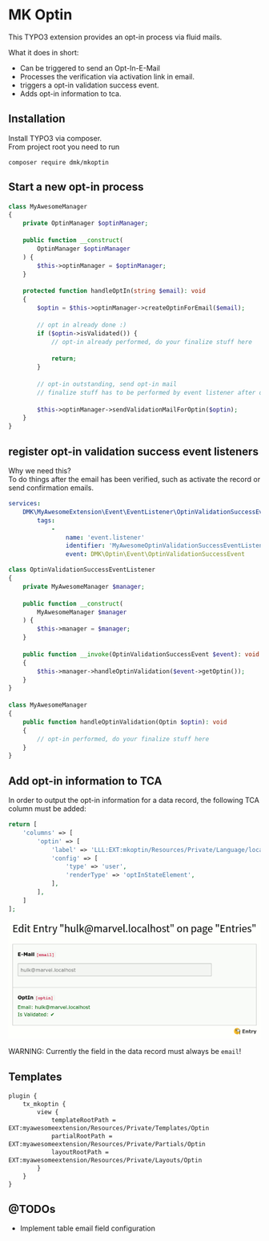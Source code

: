 # MK Optin

This TYPO3 extension provides an opt-in process via fluid mails.

What it does in short:

* Can be triggered to send an Opt-In-E-Mail
* Processes the verification via activation link in email.
* triggers a opt-in validation success event.
* Adds opt-in information to tca.

## Installation

Install TYPO3 via composer.  
From project root you need to run

```
composer require dmk/mkoptin
```

## Start a new opt-in process

```php
class MyAwesomeManager
{
    private OptinManager $optinManager;

    public function __construct(
        OptinManager $optinManager
    ) {
        $this->optinManager = $optinManager;
    }
    
    protected function handleOptIn(string $email): void
    {
        $optin = $this->optinManager->createOptinForEmail($email);

        // opt in already done :)
        if ($optin->isValidated()) {
            // opt-in already performed, do your finalize stuff here

            return;
        }

        // opt-in outstanding, send opt-in mail
        // finalize stuff has to be performed by event listener after opt-in validation

        $this->optinManager->sendValidationMailForOptin($optin);
    }
}
```

## register opt-in validation success event listeners

Why we need this?  
To do things after the email has been verified, such as activate the record or
send confirmation emails.

```yaml
services:
    DMK\MyAwesomeExtension\Event\EventListener\OptinValidationSuccessEventListener:
        tags:
            -
                name: 'event.listener'
                identifier: 'MyAwesomeOptinValidationSuccessEventListener'
                event: DMK\Optin\Event\OptinValidationSuccessEvent
```

```php
class OptinValidationSuccessEventListener
{
    private MyAwesomeManager $manager;

    public function __construct(
        MyAwesomeManager $manager
    ) {
        $this->manager = $manager;
    }

    public function __invoke(OptinValidationSuccessEvent $event): void
    {
        $this->manager->handleOptinValidation($event->getOptin());
    }
}

class MyAwesomeManager
{
    public function handleOptinValidation(Optin $optin): void
    {
        // opt-in performed, do your finalize stuff here
    }
}
```

## Add opt-in information to TCA

In order to output the opt-in information for a data record, the following TCA
column must be added:

```php
return [
    'columns' => [
        'optin' => [
            'label' => 'LLL:EXT:mkoptin/Resources/Private/Language/locallang_db.xlf:tx_mkoptin_domain_model_optin',
            'config' => [
                'type' => 'user',
                'renderType' => 'optInStateElement',
            ],
        ],
    ]
];
```

![OptIn State Element][OptInStateElement]

WARNING: Currently the field in the data record must always be `email`!

## Templates

```typo3_typoscript
plugin {
    tx_mkoptin {
        view {
            templateRootPath = EXT:myawesomeextension/Resources/Private/Templates/Optin
            partialRootPath = EXT:myawesomeextension/Resources/Private/Partials/Optin
            layoutRootPath = EXT:myawesomeextension/Resources/Private/Layouts/Optin
        }
    }
}
```

## @TODOs

* Implement table email field configuration

[OptInStateElement]: Documentation/Images/OptInStateElement.png "OptIn State Element"
